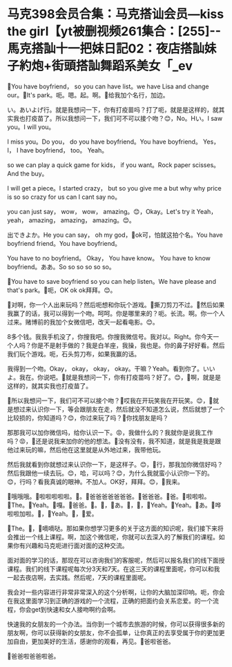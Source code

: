 # 马克398会员合集：马克搭讪会员—kiss the girl【yt被删视频261集合：[255]--馬克搭訕十一把妹日記02：夜店搭訕妹子約炮+街頭搭訕舞蹈系美女「_ev

🎼You have boyfriend， so you can have list。we have Lisa and change our。🎼It's park。呃。嗯。起。啊。🎼给我加个名行，加边。

い。あいよげ行。就是我想问一下，你有打疫苗吗？打了呃，就是是这样的，就其实我也打疫苗了。所以我想问一下，我们可不可以接个吻？😊，No。Hい。I saw you。I will you。

I miss you。Do you， do you have boyfriend。You have boyfriend。 Yes， I， I have boyfriend， too。 Yeah。

 so we can play a quick game for kids， if you want。Rock paper scisses。And the buy。

 I will get a piece。I started crazy， but so you give me a but why why price is so so crazy for us can I cant say no。

 you can just say， wow， wow， amazing。😊，Okay。Let's try it Yeah， yeah， amazing， amazing， amazing。😊。

出できよか。He you can say， oh my god，🎼ok可，怕就这拍个名。You have boyfriend friend。You have boyfriend。

 You have to no boyfriend。 Okay， You have know。 You have to know boyfriend。ああ。So so so so so so。

🎼You have to save boyfriend so you can help listen。We have please and that's park。🎼呃，OK ok ok拜拜。😊。

🎼对啊，你一个人出来玩吗？然后呃想和你玩个游戏。🎼撕刀剪刀不过。🎼然后如果我赢了的话，我可以得到一个吻。呵呵。你是哪里来的？呃。长流。啊。你一个人过来。赌博前的我加个女微信吧，改天一起看电影。😊。

8多个钱。我我手机没了，你搜我吧。你搜我微信号。我对以。Right。你今天一个人吗？你是不是射手做的？我是白羊座，我操，我也是。你的鼻子好好看。然后我们玩个游戏。呃，石头剪刀布，如果我赢的话。

我得到一个吻。Okay， okay， okay， okay。干嘛？Yeah。看到你了。いいよ。我在。你说吧。🎼就是我想问一下，你有打疫苗吗？好了。😊，🎼啊，就是是这样的，就其实我也打疫苗了。

🎼所以我想问一下，我们可不可以接个吻？🎼哎我在开玩笑我在开玩笑。😊，🎼就是想过来认识你一下，等会跟朋友在走，然后就没不知道怎么说，然后就想了一个比较损的，你知道吗？😊，你过来玩了吗？🎼你找朋友是吗？

那那我可以加你微信吗，给你认识一下。😡，我做什么的？我就你是说我工作吗？😡，🎼还是说我来加你的他的想法。🎼没有没有，我不知道，就是我是我是跟他过来玩的嘛，然后他在这里就是从外地过来，我带他玩。

然后我就看到你就想过来认识你一下，是这样子。😊，🎼行，那我加你微信好吗？然后我跟他一续去玩。😊，哈，可以吗？😊，为什么我就蛮小认识你一下的。😊，行吗？看我真诚的眼神。不加人。OK好，拜拜。😊，🎼我来。

🎼哦哦哦。🎼啦啦啦啦啦。🎼。🎼爸爸爸爸爸爸爸。🎼爸爸爸。🎼爸。🎼啦啦啦。🎼The。🎼Yeah。🎼嘎。🎼爸爸。🎼。🎼，🎼あ。🎼，🎼，🎼Yeah。🎼Yeah。🎼あ。🎼哗啦啦加啦。🎼，🎼Yeah。🎼，🎼爱。

🎼The。🎼，🎼嘀嘀哒。那如果你想学习更多的关于这方面的知识呢，我们接下来将会推出一个线上课程。啊，加这个微信呢，你就可以去深入的了解我们的课程。如果你有兴趣和马克呃进行面对面的这种交流。

面对面的学习的话，那现在可以咨询我们的客服呢，然后可以报名我们的线下面授课程。我们的线下课程呢每次分3天和7天。在这三天的课程里面呢，你可以和我一起去夜店啊，去实践。然后呢，7天的课程里面呢。

我会对一些内容进行非常非常深入的这个分析啊，让你的大脑加深印响。呃，你会在我这里面学习到正确的游戏的一个流程，正确的把面约会关系恋爱。的一个流程，你会get到快速和女人接吻啊约会啊。

快速我的女朋友的一个办法。当你到一个城市去旅游的时候，你可以获得很多新的朋友啊，你可以获得新的女朋友，你不会孤单，让你真正的去享受属于你的更加更加自由，更加美好的生活，感谢你的观看，再见。🎼爸啦爸爸。

🎼爸爸啦爸爸啦爸。